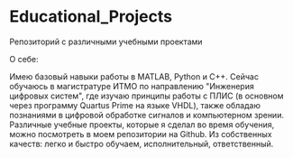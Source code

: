 # Educational_Projects

Репозиторий с различными учебными проектами

О себе:

Имею базовый навыки работы в MATLAB, Python и C++. Сейчас обучаюсь в магистратуре ИТМО по направлению "Инженерия цифровых систем", где изучаю принципы работы с ПЛИС (в основном через программу Quartus Prime на языке VHDL), также обладаю познаниями в цифровой обработке сигналов и компьютерном зрении. Различные учебные проекты, которые я сделал во время обучения, можно посмотреть в моем репозитории на Github. Из собственных качеств: легко и быстро обучаем, исполнительный, ответственный.
